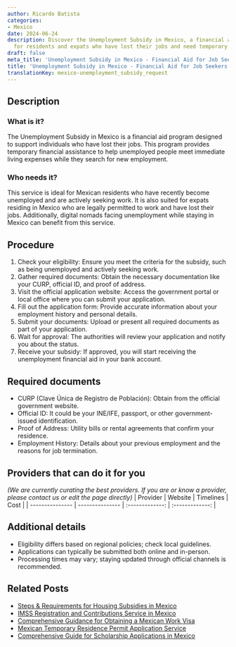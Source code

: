 ```yaml
---
author: Ricardo Batista
categories:
- Mexico
date: 2024-06-24
description: Discover the Unemployment Subsidy in Mexico, a financial aid program
  for residents and expats who have lost their jobs and need temporary assistance.
draft: false
meta_title: 'Unemployment Subsidy in Mexico - Financial Aid for Job Seekers'
title: 'Unemployment Subsidy in Mexico - Financial Aid for Job Seekers'
translationKey: mexico-unemployment_subsidy_request
---
```



## Description
### What is it?
The Unemployment Subsidy in Mexico is a financial aid program designed to support individuals who have lost their jobs. This program provides temporary financial assistance to help unemployed people meet immediate living expenses while they search for new employment.

### Who needs it?
This service is ideal for Mexican residents who have recently become unemployed and are actively seeking work. It is also suited for expats residing in Mexico who are legally permitted to work and have lost their jobs. Additionally, digital nomads facing unemployment while staying in Mexico can benefit from this service.

## Procedure

1. Check your eligibility: Ensure you meet the criteria for the subsidy, such as being unemployed and actively seeking work.
2. Gather required documents: Obtain the necessary documentation like your CURP, official ID, and proof of address.
3. Visit the official application website: Access the government portal or local office where you can submit your application.
4. Fill out the application form: Provide accurate information about your employment history and personal details.
5. Submit your documents: Upload or present all required documents as part of your application.
6. Wait for approval: The authorities will review your application and notify you about the status.
7. Receive your subsidy: If approved, you will start receiving the unemployment financial aid in your bank account.


## Required documents

- CURP (Clave Única de Registro de Población): Obtain from the official government website.
- Official ID: It could be your INE/IFE, passport, or other government-issued identification.
- Proof of Address: Utility bills or rental agreements that confirm your residence.
- Employment History: Details about your previous employment and the reasons for job termination.


## Providers that can do it for you
_(We are currently curating the best providers. If you are or know a provider, please contact us or edit the page directly)_
| Provider        |     Website     |     Timelines    |       Cost      |
| --------------- | --------------- |  :-------------: | :-------------: |

## Additional details

- Eligibility differs based on regional policies; check local guidelines.
- Applications can typically be submitted both online and in-person.
- Processing times may vary; staying updated through official channels is recommended.

## Related Posts

- [Steps & Requirements for Housing Subsidies in Mexico](https://tramitit.com/guides/mexico/housing_subsidy_request/)
- [IMSS Registration and Contributions Service in Mexico](https://tramitit.com/guides/mexico/imss_enrollment/)
- [Comprehensive Guidance for Obtaining a Mexican Work Visa](https://tramitit.com/guides/mexico/work_visa_processing/)
- [Mexican Temporary Residence Permit Application Service](https://tramitit.com/guides/mexico/temporary_residence_permit/)
- [Comprehensive Guide for Scholarship Applications in Mexico](https://tramitit.com/guides/mexico/scholarship_application/)